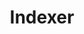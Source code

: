 ---
id: indexer
title: Indexer
slug: /protocol/indexer
sidebar_label: Indexer
sidebar_position: 2
---